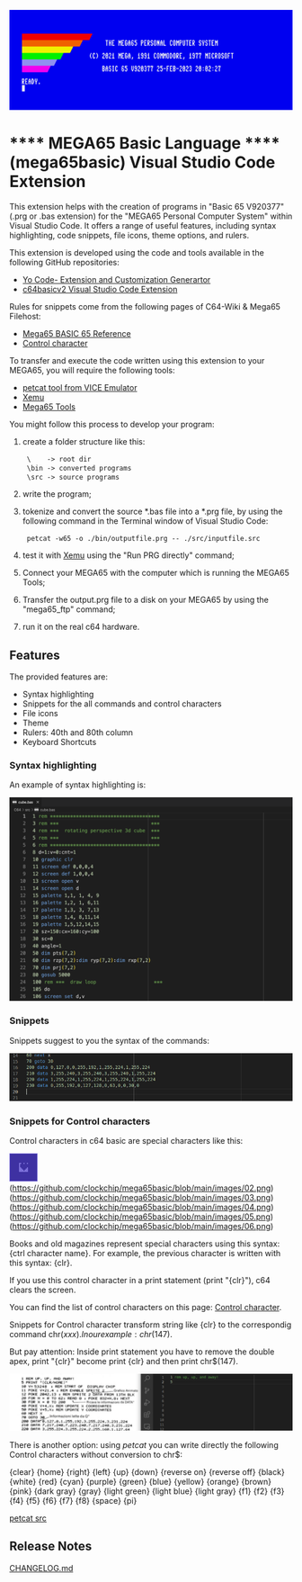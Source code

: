 ![mega65basic logo](https://github.com/clockchip/mega65basic/blob/main/images/mega65basic_logo.png)

# **** MEGA65 Basic Language **** (mega65basic) Visual Studio Code Extension

This extension helps with the creation of programs in "Basic 65 V920377" (.prg or .bas extension) for the "MEGA65 Personal Computer System" within Visual Studio Code. It offers a range of useful features, including syntax highlighting, code snippets, file icons, theme options, and rulers.

This extension is developed using the code and tools available in the following GitHub repositories:
- [Yo Code- Extension and Customization Generartor](https://github.com/microsoft/vscode-generator-code)
- [c64basicv2 Visual Studio Code Extension](https://github.com/gverduci/c64basicv2)

Rules for snippets come from the following pages of C64-Wiki & Mega65 Filehost:
- [Mega65 BASIC 65 Reference](https://files.mega65.org/files/m/mega65-basic65-reference_PeK0ek.pdf) 
- [Control character](https://www.c64-wiki.com/wiki/control_character) 

To transfer and execute the code written using this extension to your MEGA65, you will require the following tools:
- [petcat tool from VICE Emulator](https://vice-emu.sourceforge.io/)
- [Xemu](https://github.lgb.hu/xemu/)
- [Mega65 Tools](https://github.com/MEGA65/mega65-tools)

You might follow this process to develop your program:
1. create a folder structure like this:

        \    -> root dir
        \bin -> converted programs
        \src -> source programs

2. write the program; 
3. tokenize and convert the source *.bas file into a *.prg file, by using the following command in the Terminal window of Visual Studio Code:
        
        petcat -w65 -o ./bin/outputfile.prg -- ./src/inputfile.src

3. test it with [Xemu](https://github.lgb.hu/xemu/) using the "Run PRG directly" command;
4. Connect your MEGA65 with the computer which is running the MEGA65 Tools;
5. Transfer the output.prg file to a disk on your MEGA65 by using the "mega65_ftp" command;
6. run it on the real c64 hardware.

## Features

The provided features are:

- Syntax highlighting
- Snippets for the all commands and control characters
- File icons
- Theme
- Rulers: 40th and 80th column
- Keyboard Shortcuts

### Syntax highlighting
An example of syntax highlighting is:

![mega65basic highlighting](https://github.com/clockchip/mega65basic/blob/main/images/mega65basic_syntaxhigh.png)

### Snippets

Snippets suggest to you the syntax of the commands:

![c64basicv2 Snippets](https://raw.githubusercontent.com/gverduci/c64basicv2/main/images/c64basicv2_snippets.gif)

### Snippets for Control characters
Control characters in c64 basic are special characters like this:

![c64basicv2 logo](https://github.com/clockchip/mega65basic/blob/main/images/01.png)(https://github.com/clockchip/mega65basic/blob/main/images/02.png)(https://github.com/clockchip/mega65basic/blob/main/images/03.png)(https://github.com/clockchip/mega65basic/blob/main/images/04.png)(https://github.com/clockchip/mega65basic/blob/main/images/05.png)(https://github.com/clockchip/mega65basic/blob/main/images/06.png)

Books and old magazines represent special characters using this syntax: {ctrl character name}. For example, the previous character is written with this syntax: {clr}.

If you use this control character in a print statement (print "{clr}"), c64 clears the screen.

You can find the list of control characters on this page: [Control character](https://www.c64-wiki.com/wiki/control_character).

Snippets for Control character transform string like {clr} to the correspondig command chr$(xxx). In our example: chr$(147).

But pay attention: Inside print statement you have to remove the double apex, print "{clr}" become print {clr} and then print chr$(147).

![c64basicv2 Control Character Snippet](https://raw.githubusercontent.com/gverduci/c64basicv2/main/images/c64basicv2_ctrlcharsnippets.gif)

There is another option: using *petcat* you can write directly the following Control characters without conversion to chr$:

{clear}             {home}              {right}         {left}              {up}                {down}
{reverse on}        {reverse off}       {black}         {white}             {red}               {cyan}
{purple}            {green}             {blue}          {yellow}            {orange}            {brown}
{pink}              {dark gray}         {gray}          {light green}       {light blue}        {light gray}
{f1}                {f2}                {f3}            {f4}                {f5}                {f6}
{f7}                {f8}                {space}         {pi}

[petcat src](https://github.com/svn2github/vice-emu/blob/524c58c4c2159dbe82520d36b7dde6a082eeddf7/vice/src/petcat.c#L683)

## Release Notes

[CHANGELOG.md](./CHANGELOG.md)
